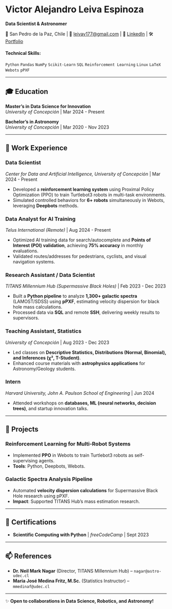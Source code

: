 # Victor Alejandro Leiva Espinoza  
**Data Scientist & Astronomer**  

📍 San Pedro de la Paz, Chile | 📧 leivav177@gmail.com | 🔗 [LinkedIn](https://linkedin.com/in/yourprofile) | 🛠️ [Portfolio](https://yourportfolio.com)  

#### Technical Skills:  
`Python` `Pandas` `NumPy` `Scikit-Learn` `SQL` `Reinforcement Learning` `Linux` `LaTeX` `Webots` `pPXF`  

---

## 🎓 Education  
**Master’s in Data Science for Innovation**  
*University of Concepción* | Mar 2024 - Present  

**Bachelor’s in Astronomy**  
*University of Concepción* | Mar 2020 - Nov 2023  

---

## 💼 Work Experience  

### **Data Scientist**  
*Center for Data and Artificial Intelligence, University of Concepción* | Mar 2024 - Present  
- Developed a **reinforcement learning system** using Proximal Policy Optimization (PPO) to train Turtlebot3 robots in multi-task environments.  
- Simulated controlled behaviors for **6+ robots** simultaneously in Webots, leveraging **Deepbots** methods.  

### **Data Analyst for AI Training**  
*Telus International (Remote)* | Aug 2024 - Present  
- Optimized AI training data for search/autocomplete and **Points of Interest (POI) validation**, achieving **75% accuracy** in monthly evaluations.  
- Validated routes/addresses for pedestrians, cyclists, and visual navigation systems.  

### **Research Assistant / Data Scientist**  
*TITANS Millennium Hub (Supermassive Black Holes)* | Feb 2023 - Dec 2023  
- Built a **Python pipeline** to analyze **1,300+ galactic spectra** (LAMOST/SDSS) using **pPXF**, estimating velocity dispersion for black hole mass calculations.  
- Processed data via **SQL** and remote **SSH**, delivering weekly results to supervisors.  

### **Teaching Assistant, Statistics**  
*University of Concepción* | Aug 2023 - Dec 2023  
- Led classes on **Descriptive Statistics, Distributions (Normal, Binomial), and Inferences (χ², T-Student)**.  
- Enhanced course materials with **astrophysics applications** for Astronomy/Geology students.  

### **Intern**  
*Harvard University, John A. Paulson School of Engineering* | Jun 2024  
- Attended workshops on **databases, ML (neural networks, decision trees)**, and startup innovation talks.  

---

## 🚀 Projects  

### **Reinforcement Learning for Multi-Robot Systems**  
- Implemented **PPO** in Webots to train Turtlebot3 robots as self-supervising agents.  
- **Tools**: Python, Deepbots, Webots.  

### **Galactic Spectra Analysis Pipeline**  
- Automated **velocity dispersion calculations** for Supermassive Black Hole research using pPXF.  
- **Impact**: Supported TITANS Hub’s mass estimation research.  

---

## 📜 Certifications  
- **Scientific Computing with Python** | *freeCodeCamp* | Sept 2023  

---

## 📫 References  
- **Dr. Neil Mark Nagar** (Director, TITANS Millennium Hub) – `nagar@astro-udec.cl`  
- **Maria José Medina Fritz, M.Sc.** (Statistics Instructor) – `mmedinaf@udec.cl`  

---

✨ **Open to collaborations in Data Science, Robotics, and Astronomy!**  
